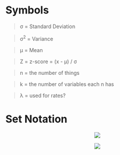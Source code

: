 
# Symbols
> &sigma; = Standard Deviation

> &sigma;<sup>2</sup> = Variance

> &mu; = Mean

> Z = z-score = (x - &mu;) / &sigma;

> n = the number of things

> k = the number of variables each n has

> &lambda; = used for rates?

# Set Notation
<p align="center">
  <img src="https://www.onlinemathlearning.com/image-files/xset-symbols.png.pagespeed.ic.PtCtCWo4yn.png"/>
</p>

<p align="center">
  <img src="slideplayer.com/slide/9468879/29/images/1/Set+Notation+Handout.jpg"/>
</p>


